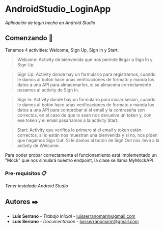 # AndroidStudio_LoginApp

_Aplicación de login hecha en Android Studio_

## Comenzando 🚀

Tenemos 4 activities: Welcome, Sign Up, Sign In y Start.
> Welcome: Activity de bienvenida que nos permite llegar a Sign In y Sign Up.

> Sign Up: Activity donde hay un formulario para registrarnos, cuando le damos al botón hace unas verificaciones de formato y manda los datos a una API para almacenarlos, si se almacena correctamente pasamos al activity de Sign In.

> Sign In: Activity donde hay un formulario para iniciar sesión, cuando le damos al botón hace unas verificaciones de formato y manda los datos a una API para comprobar si el email y la contraseña son correctos, en el caso de que lo sean nos devuelve un token y, con ese token y el email pasaríamos a la activity Start.

> Start: Activity que verifica lo primero si el email y token están correctos, si lo están nos muestran una bienvenida y si no, nos piden que hagamos Sign Out. Si le damos al botón de Sign Out nos lleva a la activity de Welcome.

Para poder probar correctamenta el funcionamiento está implementado un "Mock" que nos simulará nuestro endpoint, la clase se llama MyMockAPI.

### Pre-requisitos 📋

_Tener instalado Android Studio_

## Autores ✒️

* **Luis Serrano** - *Trabajo Inicial* - luisserranomarin@gmail.com
* **Luis Serrano** - *Documentación* - luisserranomarin@gmail.com
